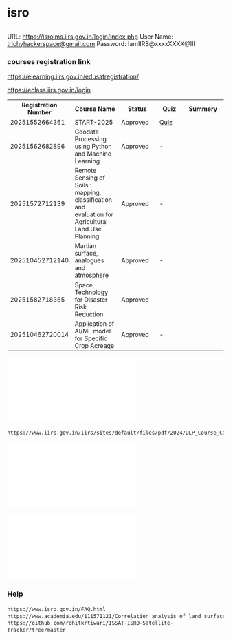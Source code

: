 # isro



##
URL: https://isrolms.iirs.gov.in/login/index.php
User Name: trichyhackerspace@gmail.com
Password: IamIIRS@xxxxXXXX@III




### courses registration link


https://elearning.iirs.gov.in/edusatregistration/




https://eclass.iirs.gov.in/login






<table>
  <tr>
    <th>Registration Number</th>
    <th>Course Name</th>
    <th>Status</th>
    <th>Quiz</th>
    <th>Summery</th>
  </tr>
<tr>
  <td style="width: 50px; word-wrap: break-word;">20251552664361</td>
  <td style="width: 150px; word-wrap: break-word;">START-2025</td>
  <td style="width: 150px; word-wrap: break-word;">Approved</td>
  <td style="width: 150px; word-wrap: break-word;"><a href="https://github.com/Tpj-root/isro/blob/main/START-2025/Quiz_Assessment.md">Quiz</a></td>
  <td style="width: 200px; word-wrap: break-word;"></td>
</tr>
<tr>
  <td style="width: 50px; word-wrap: break-word;">20251562682896</td>
  <td style="width: 150px; word-wrap: break-word;">Geodata Processing using Python and Machine Learning</td>
  <td style="width: 150px; word-wrap: break-word;">Approved</td>
  <td style="width: 150px; word-wrap: break-word;">-</td>
  <td style="width: 200px; word-wrap: break-word;"></td>
</tr>
<tr>
  <td style="width: 50px; word-wrap: break-word;">20251572712139</td>
  <td style="width: 150px; word-wrap: break-word;">Remote Sensing of Soils : mapping, classification and evaluation for Agricultural Land Use Planning</td>
  <td style="width: 150px; word-wrap: break-word;">Approved</td>
  <td style="width: 150px; word-wrap: break-word;">-</td>
  <td style="width: 200px; word-wrap: break-word;"></td>
</tr>
<tr>
  <td style="width: 50px; word-wrap: break-word;">202510452712140</td>
  <td style="width: 150px; word-wrap: break-word;">Martian surface, analogues and atmosphere</td>
  <td style="width: 150px; word-wrap: break-word;">Approved</td>
  <td style="width: 150px; word-wrap: break-word;">-</td>
  <td style="width: 200px; word-wrap: break-word;"></td>
</tr>
<tr>
  <td style="width: 50px; word-wrap: break-word;">20251582718365</td>
  <td style="width: 150px; word-wrap: break-word;">Space Technology for Disaster Risk Reduction</td>
  <td style="width: 150px; word-wrap: break-word;">Approved</td>
  <td style="width: 150px; word-wrap: break-word;">-</td>
  <td style="width: 200px; word-wrap: break-word;"></td>
</tr>
<tr>
  <td style="width: 50px; word-wrap: break-word;">202510462720014</td>
  <td style="width: 150px; word-wrap: break-word;">Application of AI/ML model for Specific Crop Acreage</td>
  <td style="width: 150px; word-wrap: break-word;">Approved</td>
  <td style="width: 150px; word-wrap: break-word;">-</td>
  <td style="width: 200px; word-wrap: break-word;"></td>
</tr>








</table>



 	 	 
![DLP_Course_Calendar_2025](src/DLP_Course_Calendar_2025.pdf)

```
https://www.iirs.gov.in/iirs/sites/default/files/pdf/2024/DLP_Course_Calendar_2025.pdf
```



![START-2025](START-2025/README.md)


![Geodata Processing using Python and Machine Learning](Geodata_Processing_using_Python_and_Machine_Learning/README.md)


	





### Help

```
https://www.isro.gov.in/FAQ.html
https://www.academia.edu/111571121/Correlation_analysis_of_land_surface_temperature_on_landsat_8_data_of_Visakhapatnam_Urban_Area_Andhra_Pradesh_India
https://github.com/rohitkrtiwari/ISSAT-ISRO-Satellite-Tracker/tree/master
```
